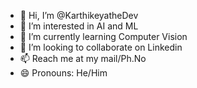 - 👋 Hi, I’m @KarthikeyatheDev
- 👀 I’m interested in AI and ML
- 🌱 I’m currently learning Computer Vision
- 💞️ I’m looking to collaborate on Linkedin
- 📫 Reach me at my mail/Ph.No
- 😄 Pronouns: He/Him

<!---
KarthikeyatheDev/KarthikeyatheDev is a ✨ special ✨ repository because its `README.md` (this file) appears on your GitHub profile.
You can click the Preview link to take a look at your changes.
--->
